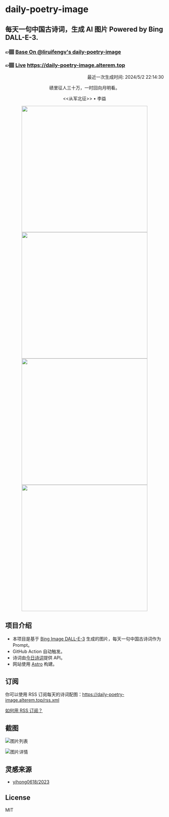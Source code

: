 
# daily-poetry-image

## 每天一句中国古诗词，生成 AI 图片 Powered by Bing DALL-E-3.

### 👉🏽 [Base On @liruifengv's daily-poetry-image](https://github.com/liruifengv/daily-poetry-image)

### 👉🏽 [Live](https://daily-poetry-image.alterem.top/) https://daily-poetry-image.alterem.top

<p align="right">
  最近一次生成时间: 2024/5/2 22:14:30
</p>
<p align="center">
碛里征人三十万，一时回向月明看。
</p>
<p align="center">
<<从军北征>> • 李益
</p>
<p align="center">
<img src="https://tse2.mm.bing.net/th/id/OIG4..dpojdFkJaF8LBHfJAOk" height="400" width="400" />
<img src="https://tse4.mm.bing.net/th/id/OIG4.xFoNgj_G9eymLL2Ivtqp" height="400" width="400" />
<img src="https://tse3.mm.bing.net/th/id/OIG4.LIF0x8.jhe6CaVqogjjB" height="400" width="400" />
<img src="https://tse1.mm.bing.net/th/id/OIG4.cxRkzPAVZIZrvTBopSIP" height="400" width="400" />
</p>

## 项目介绍

-   本项目是基于 [Bing Image DALL-E-3](https://www.bing.com/images/create) 生成的图片，每天一句中国古诗词作为 Prompt。
-   GitHub Action 自动触发。
-   诗词由[今日诗词](https://www.jinrishici.com/)提供 API。
-   网站使用 [Astro](https://astro.build) 构建。

## 订阅

你可以使用 RSS 订阅每天的诗词配图：https://daily-poetry-image.alterem.top/rss.xml

[如何用 RSS 订阅？](https://zhuanlan.zhihu.com/p/55026716)

## 截图

![图片列表](./screenshots/Snipaste_2023-12-28_21-00-26.png)

![图片详情](./screenshots/Snipaste_2023-12-28_21-00-53.png)

## 灵感来源

-   [yihong0618/2023](https://github.com/yihong0618/2023)

## License

MIT
